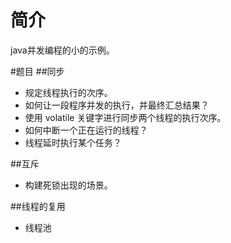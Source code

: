 # 简介
java并发编程的小的示例。

#题目
##同步
- 规定线程执行的次序。
- 如何让一段程序并发的执行，并最终汇总结果？
- 使用 volatile 关键字进行同步两个线程的执行次序。
- 如何中断一个正在运行的线程？
- 线程延时执行某个任务？

##互斥
- 构建死锁出现的场景。

##线程的复用
- 线程池